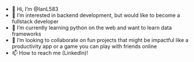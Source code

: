 - 👋 Hi, I’m @IanL583
- 👀 I’m interested in backend development, but would like to become a fullstack developer
- 🌱 I’m currently learning python on the web and want to learn data frameworks
- 💞️ I’m looking to collaborate on fun projects that might be impactful like a productivity app or a game you can play with friends online
- 📫 How to reach me (LinkedIn)!

<!---
IanL583/IanL583 is a ✨ special ✨ repository because its `README.md` (this file) appears on your GitHub profile.
You can click the Preview link to take a look at your changes.
--->
